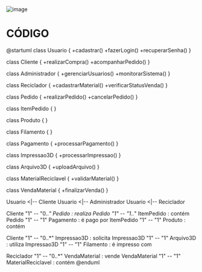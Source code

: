 ![image](https://github.com/user-attachments/assets/4f3b0a7d-4d85-430c-97d6-1ca42926137b)

# CÓDIGO
@startuml
class Usuario {
    +cadastrar()
    +fazerLogin()
    +recuperarSenha()
}

class Cliente {
    +realizarCompra()
    +acompanharPedido()
}

class Administrador {
    +gerenciarUsuarios()
    +monitorarSistema()
}

class Reciclador {
    +cadastrarMaterial()
    +verificarStatusVenda()
}

class Pedido {
    +realizarPedido()
    +cancelarPedido()
}

class ItemPedido {
}

class Produto {
}

class Filamento {
}

class Pagamento {
    +processarPagamento()
}

class Impressao3D {
    +processarImpressao()
}

class Arquivo3D {
    +uploadArquivo()
}

class MaterialReciclavel {
    +validarMaterial()
}

class VendaMaterial {
    +finalizarVenda()
}

Usuario <|-- Cliente
Usuario <|-- Administrador
Usuario <|-- Reciclador

Cliente "1" -- "0..*" Pedido : realiza
Pedido "1" -- "1..*" ItemPedido : contém
Pedido "1" -- "1" Pagamento : é pago por
ItemPedido "1" -- "1" Produto : contém

Cliente "1" -- "0..*" Impressao3D : solicita
Impressao3D "1" -- "1" Arquivo3D : utiliza
Impressao3D "1" -- "1" Filamento : é impresso com

Reciclador "1" -- "0..*" VendaMaterial : vende
VendaMaterial "1" -- "1" MaterialReciclavel : contém
@enduml
